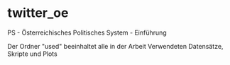 # twitter_oe
PS - Österreichisches Politisches System - Einführung

Der Ordner "used" beeinhaltet alle in der Arbeit Verwendeten Datensätze, Skripte und Plots
